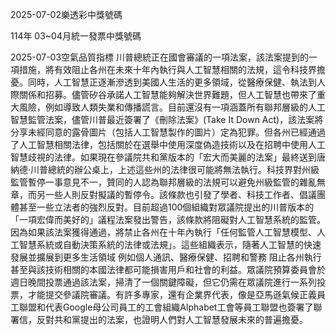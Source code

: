
2025-07-02樂透彩中獎號碼

                                
114年 03~04月統一發票中獎號碼
                             
2025-07-03空氣品質指標
                              川普總統正在國會審議的一項法案，該法案提到的一項措施，將有效阻止各州在未來十年內執行與人工智慧相關的法規，這令科技界擔憂。同時，人工智慧正逐漸滲透到美國人生活的更多領域，從醫療保健、執法到人際關係和招募。儘管矽谷承諾人工智慧能夠解決世界難題，但人工智慧也帶來了重大風險，例如導致人類失業和傳播謊言。目前還沒有一項涵蓋所有聯邦層級的人工智慧監管法案，儘管川普最近簽署了《刪除法案》(Take It Down Act)，該法案將分享未經同意的露骨圖片（包括人工智慧製作的圖片）定為犯罪。但各州已經通過了人工智慧相關法律，包括關於在選舉中使用深度偽造技術以及在招聘中使用人工智慧歧視的法律。如果現在參議院共和黨版本的「宏大而美麗的法案」最終送到唐納德·川普總統的辦公桌上，上述這些州的法律很可能將無法執行。科技界對州級監管暫停一事意見不一，贊同的人認為聯邦層級的法規可以避免州級監管的雜亂無章，而另一些人則反對擬議的暫停令。該條款也引發了學者、科技工作者、倡議團體甚至一些立法者的強烈反對。目前超過100個組織對眾議院提出的川普版本的「一項宏偉而美好的」議程法案發出警告，該條款將阻礙對人工智慧系統的監管。因為如果該法案獲得通過，將禁止各州在十年內執行「任何監管人工智慧模型、人工智慧系統或自動決策系統的法律或法規」。這些組織表示，隨著人工智慧的快速發展並擴展到更多生活領域 例如個人通訊、醫療保健、招聘和警務 阻止各州執行甚至與該技術相關的本國法律都可能損害用戶和社會的利益。眾議院預算委員會於週日晚間投票通過該法案，掃清了一個關鍵障礙，但它仍需在眾議院進行一系列投票，才能提交參議院審議。有許多專家，還有企業界代表，像是亞馬遜氣候正義員工聯盟和代表Google母公司員工的工會組織Alphabet工會等員工聯盟也簽署了聯署信，反對共和黨提出的法案，也證明人們對人工智慧發展未來的普遍擔憂。